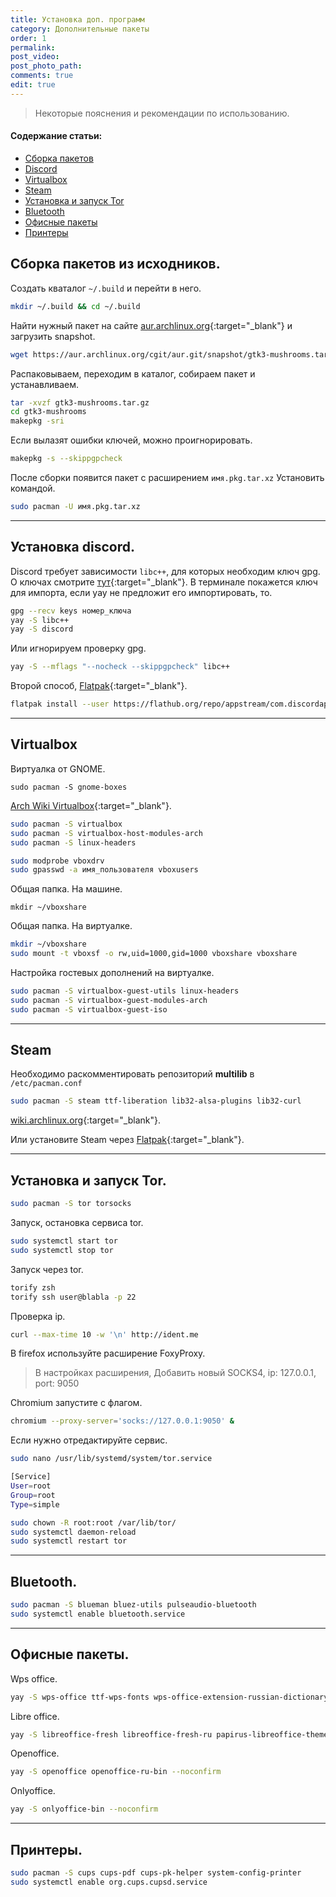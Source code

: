 ```yaml
---
title: Установка доп. программ
category: Дополнительные пакеты
order: 1
permalink:
post_video: 
post_photo_path: 
comments: true
edit: true
---
```


> Некоторые пояснения и рекомендации по использованию.

#### Содержание статьи:
- [Сборка пакетов](/wiki/3packages/other-pkg/#сборка-пакетов-из-исходников)
- [Discord](/wiki/3packages/other-pkg/#установка-discord)
- [Virtualbox](/wiki/3packages/other-pkg/#virtualbox)
- [Steam](/wiki/3packages/other-pkg/#steam)
- [Установка и запуск Tor](/wiki/3packages/other-pkg/#установка-и-запуск-tor)
- [Bluetooth](/wiki/3packages/other-pkg/#bluetooth)
- [Офисные пакеты](/wiki/3packages/other-pkg/#офисные-пакеты)
- [Принтеры](/wiki/3packages/other-pkg/#принтеры)

## Сборка пакетов из исходников.

Создать кваталог `~/.build` и перейти в него.
```bash
mkdir ~/.build && cd ~/.build
```

Найти нужный пакет на сайте [aur.archlinux.org](https://aur.archlinux.org){:target="_blank"} и загрузить snapshot.
```bash
wget https://aur.archlinux.org/cgit/aur.git/snapshot/gtk3-mushrooms.tar.gz
```

Распаковываем, переходим в каталог, собираем пакет и устанавливаем.
```bash
tar -xvzf gtk3-mushrooms.tar.gz
cd gtk3-mushrooms
makepkg -sri
```

Если вылазят ошибки ключей, можно проигнорировать.
```bash
makepkg -s --skippgpcheck
```

После сборки появится пакет с расширением `имя.pkg.tar.xz` Установить командой.
```bash
sudo pacman -U имя.pkg.tar.xz
```

---

## Установка discord.

Discord требует зависимости `libc++`, для которых необходим ключ gpg. О ключах смотрите [тут](/wiki/1install/install-ctlos/#проверка-iso-образа){:target="_blank"}. В терминале покажется ключ для импорта, если yay не предложит его импортировать, то.

```bash
gpg --recv keys номер_ключа
yay -S libc++
yay -S discord
```

Или игнорируем проверку gpg.
```bash
yay -S --mflags "--nocheck --skippgpcheck" libc++
```

Второй способ, [Flatpak](/wiki/1install/pkg-manager/#еще-один-из-немногих-иенеджеров-flatpak){:target="_blank"}.

```bash
flatpak install --user https://flathub.org/repo/appstream/com.discordapp.Discord.flatpakref
```

---

## Virtualbox

Виртуалка от GNOME.
```
sudo pacman -S gnome-boxes
```

[Arch Wiki Virtualbox](https://wiki.archlinux.org/index.php/VirtualBox_(%D0%A0%D1%83%D1%81%D1%81%D0%BA%D0%B8%D0%B9)){:target="_blank"}.

```bash
sudo pacman -S virtualbox
sudo pacman -S virtualbox-host-modules-arch
sudo pacman -S linux-headers

sudo modprobe vboxdrv
sudo gpasswd -a имя_пользователя vboxusers
```

Общая папка. На машине.
```
mkdir ~/vboxshare
```

Общая папка. На виртуалке.
```bash
mkdir ~/vboxshare
sudo mount -t vboxsf -o rw,uid=1000,gid=1000 vboxshare vboxshare
```

Настройка гостевых дополнений на виртуалке.
```bash
sudo pacman -S virtualbox-guest-utils linux-headers
sudo pacman -S virtualbox-guest-modules-arch
sudo pacman -S virtualbox-guest-iso
```

---

## Steam
Необходимо раскомментировать репозиторий **multilib** в `/etc/pacman.conf`
```bash
sudo pacman -S steam ttf-liberation lib32-alsa-plugins lib32-curl
```

[wiki.archlinux.org](https://wiki.archlinux.org/index.php/Steam_(%D0%A0%D1%83%D1%81%D1%81%D0%BA%D0%B8%D0%B9)){:target="_blank"}.

Или установите Steam через [Flatpak](/wiki/1install/pkg-manager/#еще-один-из-немногих-иенеджеров-flatpak){:target="_blank"}.

---

## Установка и запуск Tor.
```bash
sudo pacman -S tor torsocks
```

Запуск, остановка сервиса tor.
```bash
sudo systemctl start tor
sudo systemctl stop tor
```

Запуск через tor.
```bash
torify zsh
torify ssh user@blabla -p 22
```

Проверка ip.
```bash
curl --max-time 10 -w '\n' http://ident.me
```

В firefox используйте расширение FoxyProxy.

> В настройках расширения, Добавить новый SOCKS4, ip: 127.0.0.1, port: 9050

Chromium запустите с флагом.

```bash
chromium --proxy-server='socks://127.0.0.1:9050' &
```

Если нужно отредактируйте сервис.

```bash
sudo nano /usr/lib/systemd/system/tor.service
```

```bash
[Service]
User=root
Group=root
Type=simple
```

```bash
sudo chown -R root:root /var/lib/tor/
sudo systemctl daemon-reload
sudo systemctl restart tor
```

---

## Bluetooth.
```bash
sudo pacman -S blueman bluez-utils pulseaudio-bluetooth
sudo systemctl enable bluetooth.service
```

---

## Офисные пакеты.

Wps office.
```bash
yay -S wps-office ttf-wps-fonts wps-office-extension-russian-dictionary --noconfirm
```

Libre office.
```bash
yay -S libreoffice-fresh libreoffice-fresh-ru papirus-libreoffice-theme --noconfirm
```

Openoffice.
```bash
yay -S openoffice openoffice-ru-bin --noconfirm
```

Onlyoffice.
```bash
yay -S onlyoffice-bin --noconfirm
```

---

## Принтеры.
```bash
sudo pacman -S cups cups-pdf cups-pk-helper system-config-printer
sudo systemctl enable org.cups.cupsd.service
```